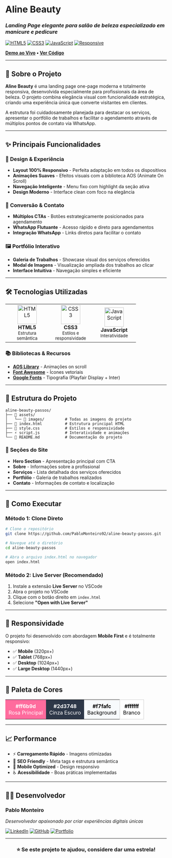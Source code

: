 
  <h1><b>Aline Beauty</b></h1>
  
  ### *Landing Page elegante para salão de beleza especializado em manicure e pedicure*
  
  [![HTML5](https://img.shields.io/badge/HTML5-E34F26?style=for-the-badge&logo=html5&logoColor=white)]()
  [![CSS3](https://img.shields.io/badge/CSS3-1572B6?style=for-the-badge&logo=css3&logoColor=white)]()
  [![JavaScript](https://img.shields.io/badge/JavaScript-F7DF1E?style=for-the-badge&logo=javascript&logoColor=black)]()
  [![Responsive](https://img.shields.io/badge/Responsivo-100%25-brightgreen?style=for-the-badge)]()
  
  **[Demo ao Vivo](https://alinepassos.netlify.app/) • [Ver Código](#-como-executar)**
</div>

---

## 🌟 **Sobre o Projeto**

**Aline Beauty** é uma landing page one-page moderna e totalmente responsiva, desenvolvida especialmente para profissionais da área de beleza. O projeto combina elegância visual com funcionalidade estratégica, criando uma experiência única que converte visitantes em clientes.

A estrutura foi cuidadosamente planejada para destacar os serviços, apresentar o portfólio de trabalhos e facilitar o agendamento através de múltiplos pontos de contato via WhatsApp.


---

## ✨ **Principais Funcionalidades**

### 🎯 **Design & Experiência**
- **Layout 100% Responsivo** - Perfeita adaptação em todos os dispositivos
- **Animações Suaves** - Efeitos visuais com a biblioteca AOS (Animate On Scroll)
- **Navegação Inteligente** - Menu fixo com highlight da seção ativa
- **Design Moderno** - Interface clean com foco na elegância

### 📱 **Conversão & Contato**
- **Múltiplos CTAs** - Botões estrategicamente posicionados para agendamento
- **WhatsApp Flutuante** - Acesso rápido e direto para agendamentos
- **Integração WhatsApp** - Links diretos para facilitar o contato

### 🖼️ **Portfólio Interativo**
- **Galeria de Trabalhos** - Showcase visual dos serviços oferecidos
- **Modal de Imagens** - Visualização ampliada dos trabalhos ao clicar
- **Interface Intuitiva** - Navegação simples e eficiente

---

## 🛠️ **Tecnologias Utilizadas**

<table align="center">
<tr>
<td align="center" width="120">
<img src="https://cdn.jsdelivr.net/gh/devicons/devicon/icons/html5/html5-original.svg" width="60" height="60" alt="HTML5" />
<br><strong>HTML5</strong>
<br><small>Estrutura semântica</small>
</td>
<td align="center" width="120">
<img src="https://cdn.jsdelivr.net/gh/devicons/devicon/icons/css3/css3-original.svg" width="60" height="60" alt="CSS3" />
<br><strong>CSS3</strong>
<br><small>Estilos e responsividade</small>
</td>
<td align="center" width="120">
<img src="https://cdn.jsdelivr.net/gh/devicons/devicon/icons/javascript/javascript-original.svg" width="60" height="60" alt="JavaScript" />
<br><strong>JavaScript</strong>
<br><small>Interatividade</small>
</td>
</tr>
</table>

### 📚 **Bibliotecas & Recursos**
- **[AOS Library](https://michalsnik.github.io/aos/)** - Animações on scroll
- **[Font Awesome](https://fontawesome.com/)** - Ícones vetoriais
- **[Google Fonts](https://fonts.google.com/)** - Tipografia (Playfair Display + Inter)

---

## 📁 **Estrutura do Projeto**

```
aline-beauty-passos/
├── 📁 assets/
│   └── 📁 images/         # Todas as imagens do projeto
├── 📄 index.html          # Estrutura principal HTML
├── 🎨 style.css           # Estilos e responsividade
├── ⚡ script.js           # Interatividade e animações
└── 📖 README.md           # Documentação do projeto
```

### 📂 **Seções do Site**
- **Hero Section** - Apresentação principal com CTA
- **Sobre** - Informações sobre a profissional
- **Serviços** - Lista detalhada dos serviços oferecidos
- **Portfólio** - Galeria de trabalhos realizados
- **Contato** - Informações de contato e localização

---

## 🚀 **Como Executar**

### **Método 1: Clone Direto**
```bash
# Clone o repositório
git clone https://github.com/PabloMonteiro92/aline-beauty-passos.git

# Navegue até o diretório
cd aline-beauty-passos

# Abra o arquivo index.html no navegador
open index.html
```

### **Método 2: Live Server (Recomendado)**
1. Instale a extensão **Live Server** no VSCode
2. Abra o projeto no VSCode
3. Clique com o botão direito em `index.html`
4. Selecione **"Open with Live Server"**

---

## 📱 **Responsividade**

O projeto foi desenvolvido com abordagem **Mobile First** e é totalmente responsivo:

- ✅ **Mobile** (320px+)
- ✅ **Tablet** (768px+)
- ✅ **Desktop** (1024px+)
- ✅ **Large Desktop** (1440px+)

---

## 🎨 **Paleta de Cores**

<table align="center">
<tr>
<td align="center" style="background-color: #ff6b9d; color: white; padding: 10px;">
<strong>#ff6b9d</strong><br>Rosa Principal
</td>
<td align="center" style="background-color: #2d3748; color: white; padding: 10px;">
<strong>#2d3748</strong><br>Cinza Escuro
</td>
<td align="center" style="background-color: #f7fafc; color: black; padding: 10px;">
<strong>#f7fafc</strong><br>Background
</td>
<td align="center" style="background-color: #ffffff; color: black; padding: 10px; border: 1px solid #ccc;">
<strong>#ffffff</strong><br>Branco
</td>
</tr>
</table>

---

## 📈 **Performance**

- ⚡ **Carregamento Rápido** - Imagens otimizadas
- 🎯 **SEO Friendly** - Meta tags e estrutura semântica
- 📱 **Mobile Optimized** - Design responsivo
- ♿ **Acessibilidade** - Boas práticas implementadas


---

## 👨‍💻 **Desenvolvedor**

  <h3><b>Pablo Monteiro</b></h3>
  <p><i>Desenvolvedor apaixonado por criar experiências digitais únicas</i></p>
  
  [![LinkedIn](https://img.shields.io/badge/LinkedIn-0077B5?style=for-the-badge&logo=linkedin&logoColor=white)](linkedin.com/in/pablo-monteiro-86a45b235)
  [![GitHub](https://img.shields.io/badge/GitHub-100000?style=for-the-badge&logo=github&logoColor=white)](https://github.com/PabloMonteiro92)
  [![Portfolio](https://img.shields.io/badge/Portfolio-FF5722?style=for-the-badge&logo=google-chrome&logoColor=white)](https://pablo-monteiro-portfolio.netlify.app/)
</div>

---

<div align="center">
  <h3>⭐ Se este projeto te ajudou, considere dar uma estrela!</h3>
</div>
